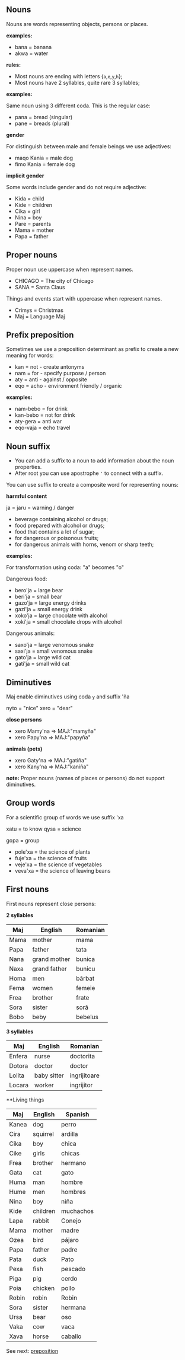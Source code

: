 ## Nouns

Nouns are words representing objects, persons or places.  

**examples:**

* bana   = banana
* akwa   = water

**rules:**

* Most nouns are ending with letters {`a`,`e`,`y`,`h`};
* Most nouns have 2 syllables, quite rare 3 syllables;

**examples:**

Same noun using 3 different coda. This is the regular case:

* pana   = bread  (singular)
* pane   = breads (plural)

**gender**

For distinguish between male and female beings we use adjectives: 

* maqo Kania = male dog 
* fimo Kania = female dog 

**implicit gender**

Some words include gender and do not require adjective:

* Kida = child    
* Kide = children 
* Cika = girl 
* Nina = boy
* Pare = parents 
* Mama = mother
* Papa = father

## Proper nouns

Proper noun use uppercase when represent names.

* CHICAGO   = The city of Chicago
* SANA      = Santa Claus

Things and events start with uppercase when represent names.

* Crimys    = Christmas 
* Maj       = Language Maj

## Prefix preposition

Sometimes we use a preposition determinant as prefix to create a new meaning for words:

* kan  = not  - create antonyms
* nam  = for  - specify purpose / person
* aty  = anti - against / opposite 
* eqo  = acho - environment friendly / organic

**examples:**

* nam-bebo = for drink
* kan-bebo = not for drink
* aty-gera = anti war
* eqo-vaja = echo travel
   
## Noun suffix

* You can add a suffix to a noun to add information about the noun properties.
* After root you can use apostrophe `'` to connect with a suffix.

You can use suffix to create a composite word for representing nouns:

**harmful content**

ja = jaru = warning / danger

* beverage containing alcohol or drugs;
* food prepared with alcohol or drugs; 
* food that contains a lot of sugar;  
* for dangerous or poisonous fruits;
* for dangerous animals with horns, venom or sharp teeth;

**examples:**

For transformation using coda: "a" becomes "o"

Dangerous food:

* bero'ja  = large bear
* beri'ja  = small bear
* gazo'ja  = large energy drinks
* gazi'ja  = small energy drink
* xoko'ja  = large chocolate with alcohol
* xoki'ja  = small chocolate drops with alcohol

Dangerous animals:

* saxo'ja  = large venomous snake
* saxi'ja  = small venomous snake
* gato'ja  = large wild cat
* gati'ja  = small wild cat

## Diminutives

Maj enable diminutives using coda `y` and suffix 'ña

nyto =  "nice"
xero =	"dear" 

**close persons**
* xero Mamy'na  => MAJ:"mamyña"
* xero Papy'na  => MAJ:"papyña"

**animals (pets)**

* xero Gaty'na => MAJ:"gatiña"
* xero Kany'na => MAJ:"kaniña"

**note:** Proper nouns (names of places or persons) do not support diminutives.

## Group words

For a scientific group of words we use suffix 'xa

xatu = to know
qysa = science

gopa = group

* pole'xa = the science of plants
* fuje'xa = the science of fruits
* veje'xa = the science of vegetables
* veva'xa = the science of leaving beans

## First nouns

First nouns represent close persons:

**2 syllables**

Maj     | English        | Romanian
--------|----------------|-----------------
Mama    | mother         | mama
Papa    | father         | tata
Nana    | grand mother   | bunica
Naxa    | grand father   | bunicu
Homa    | men            | bărbat
Fema    | women          | femeie
Frea    | brother        | frate
Sora    | sister         | soră
Bobo    | beby           | bebelus

**3 syllables**

Maj     | English        | Romanian
--------|----------------|-----------------
Enfera  | nurse          | doctorita
Dotora  | doctor         | doctor
Lolita  | baby sitter    | ingrijitoare
Locara  | worker         | ingrijitor

**Living things

Maj        | English      | Spanish
-----------|--------------|-----------------
Kanea      | dog          | perro               
Cira       | squirrel     | ardilla               
Cika       | boy          | chica
Cike       | girls        | chicas
Frea       | brother      | hermano               
Gata       | cat          | gato               
Huma       | man          | hombre               
Hume       | men          | hombres             
Nina       | boy          | niña                 
Kide	   | children     | muchachos
Lapa       | rabbit       | Conejo               
Mama       | mother       | madre               
Ozea       | bird         | pájaro               
Papa       | father       | padre               
Pata       | duck         | Pato               
Pexa       | fish         | pescado               
Piga       | pig          | cerdo     
Poia       | chicken      | pollo               
Robin      | robin        | Robin               
Sora       | sister       | hermana               
Ursa       | bear         | oso               
Vaka       | cow          | vaca               
Xava       | horse        | caballo               
           

See next: [preposition](preposition.md)

